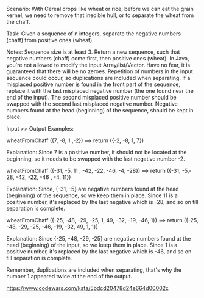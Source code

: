 Scenario:
With Cereal crops like wheat or rice, before we can eat the grain kernel,
we need to remove that inedible hull, or to separate the wheat from the chaff.

Task:
Given a sequence of n integers, separate the negative numbers (chaff) from positive ones (wheat).

Notes:
Sequence size is at least 3.
Return a new sequence, such that negative numbers (chaff) come first, then positive ones (wheat).
In Java, you're not allowed to modify the input Array/list/Vector.
Have no fear, it is guaranteed that there will be no zeroes.
Repetition of numbers in the input sequence could occur, so duplications are included
when separating.
If a misplaced positive number is found in the front part of the sequence,
replace it with the last misplaced negative number (the one found near the end of the input).
The second misplaced positive number should be swapped with the second last misplaced
negative number.
Negative numbers found at the head (beginning) of the sequence, should be kept in place.

Input >> Output Examples:

wheatFromChaff ({7, -8, 1 ,-2}) ==> return ({-2, -8, 1, 7})

Explanation:
Since 7 is a positive number, it should not be located at the beginning,
so it needs to be swapped with the last negative number -2.

wheatFromChaff ({-31, -5, 11 , -42, -22, -46, -4, -28})
==> return ({-31, -5,- 28, -42, -22, -46 , -4, 11})

Explanation:
Since, {-31, -5} are negative numbers found at the head (beginning) of the sequence,
so we keep them in place.
Since 11 is a positive number, it's replaced by the last negative which is -28,
and so on till separation is complete.

wheatFromChaff ({-25, -48, -29, -25, 1, 49, -32, -19, -46, 1})
==> return ({-25, -48, -29, -25, -46, -19, -32, 49, 1, 1})

Explanation:
Since {-25, -48, -29, -25} are negative numbers found at the head (beginning) of the input,
so we keep them in place.
Since 1 is a positive number, it's replaced by the last negative which is -46,
and so on till separation is complete.

Remember, duplications are included when separating,
that's why the number 1 appeared twice at the end of the output.

https://www.codewars.com/kata/5bdcd20478d24e664d00002c

